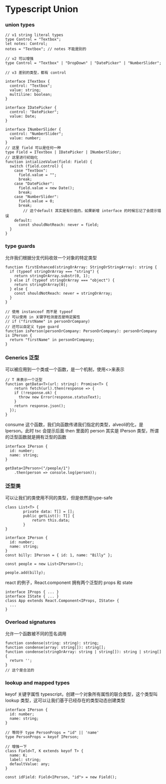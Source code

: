 # Typescript Union

### union types

```tsx
// v1 string literal types
type Control = "Textbox";
let notes: Control;
notes = "Textbox"; // notes 不能是别的

// v2 可以增强
type Control = "Textbox" | "DropDown" | "DatePicker" | "NumberSlider";

// v3 差别的类型，都有 control

interface ITextbox {
  control: "Textbox";
  value: string;
  multiline: boolean;
}

interface IDatePicker {
  control: "DatePicker";
  value: Date;
}

interface INumberSlider {
  control: "NumberSlider";
  value: number;
}
// 这里 field 可以是任何一种
type Field = ITextbox | IDatePicker | INumberSlider;
// 这里进行初始化
function intializeValue(field: Field) {
  switch (field.control) {
    case "Textbox":
      field.value = "";
      break;
    case "DatePicker":
      field.value = new Date();
      break;
    case "NumberSlider":
      field.value = 0;
      break;
		// 这个default 其实是有价值的，如果新增 interface 的时候忘记了会提示错误
    default:
      const shouldNotReach: never = field;
  }
}

```

### type guards

允许我们根据分支代码收敛一个对象的特定类型

```tsx
function firstEnhanced(stringOrArray: StringOrStringArray): string {
  if (typeof stringOrArray === "string") {
    return stringOrArray.substr(0, 1);
  } else if (typeof stringOrArray === "object") { 
    return stringOrArray[0];
  } else {
    const shouldNotReach: never = stringOrArray;
  }
}

// 使用 instanceof 而不是 typeof
// 可以使用 in 关键字检测是否是特定属性
// if ("firstName" in personOrCompany)
// 还可以自定义 type guard
function isPerson(personOrCompany: PersonOrCompany): personOrCompany is IPerson {
  return "firstName" in personOrCompany;
}
```

### Generics 泛型

可以被应用到一个类或一个函数，是一个机制，使用<>来表示

```tsx
// T 来表示一个泛型
function getData<T>(url: string): Promise<T> {
	return fetch(url).then(response => {
    if (!response.ok) {
      throw new Error(response.statusText);
    }
    return response.json();
  });
}
```

consume 这个函数，我们向函数传递我们指定的类型，alveoli的化，是Iperson。此时 tsc 会提示后面 then 里面的 person 其实是 IPerson 类型，所谓的泛型函数就是拥有泛型的函数

```tsx
interface IPerson {
  id: number;
  name: string;
}

getData<IPerson>("/people/1")
	.then(person => console.log(person));
```

### 泛型类

可以让我们的类使用不同的类型，但是依然是type-safe

```tsx
class List<T> {
		private data: T[] = [];
		public getList(): T[] {
			return this.data;
		}
}

interface IPerson {
  id: number;
  name: string;
}
const billy: IPerson = { id: 1, name: "Billy" };

const people = new List<IPerson>();

people.add(billy);
```

react 的例子，React.component 拥有两个泛型的 props 和 state

```tsx
interface IProps { ... }
interface IState { ... }
class App extends React.Component<IProps, IState> {
  ...
}
```

### Overload signatures

允许一个函数被不同的签名调用

```tsx
function condense(string: string): string;
function condense(array: string[]): string[];
function condense(stringOrArray: string | string[]): string | string[] { 
  return '';
}
// 这个是合法的
```

### lookup and mapped types

keyof 关键字属性 typescript，创建一个对象所有属性的联合类型，这个类型叫lookup 类型，这可以让我们基于已经存在的类型动态创建类型

```tsx
interface IPerson {
  id: number;
  name: string;
}

// 等同于 type PersonProps = "id" || 'name'
type PersonProps = keyof IPerson;

// 增强一下
class Field<T, K extends keyof T> {
  name: K;
  label: string;
  defaultValue: any;
}

const idField: Field<IPerson, "id"> = new Field();
```
